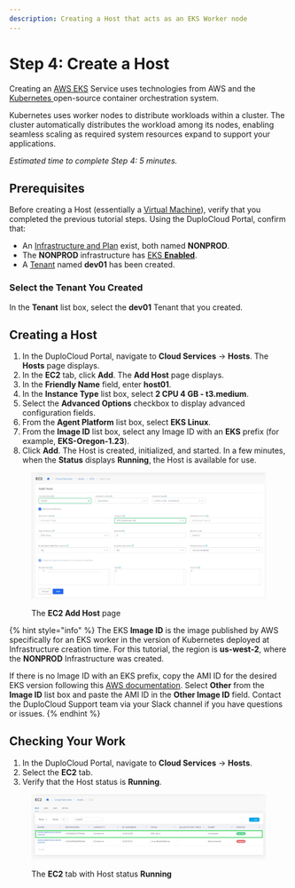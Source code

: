 ```yaml
---
description: Creating a Host that acts as an EKS Worker node
---
```


# Step 4: Create a Host

Creating an [AWS EKS](https://docs.aws.amazon.com/eks/latest/userguide/what-is-eks.html) Service uses technologies from AWS and the [Kubernetes ](kuberhttps://en.wikipedia.org/wiki/Kubernetesnetes)open-source container orchestration system.

Kubernetes uses worker nodes to distribute workloads within a cluster. The cluster automatically distributes the workload among its nodes, enabling seamless scaling as required system resources expand to support your applications.&#x20;

_Estimated time to complete Step 4: 5 minutes._

## Prerequisites

Before creating a Host (essentially a [Virtual Machine](https://en.wikipedia.org/wiki/Virtual\_machine)), verify that you completed the previous tutorial steps. Using the DuploCloud Portal, confirm that:

* An [Infrastructure and Plan](../step-1-infrastructure.md) exist, both named **NONPROD**.
* The **NONPROD** infrastructure has [EKS **Enabled**](../step-1-infrastructure.md#check-your-work).&#x20;
* A [Tenant](../step-2-tenant.md) named **dev01** has been created.

### Select the Tenant You Created

In the **Tenant** list box, select the **dev01** Tenant that you created.

## Creating a Host

1. In the DuploCloud Portal, navigate to **Cloud Services** -> **Hosts**. The **Hosts** page displays.
2. In the **EC2** tab, click **Add**. The **Add Host** page displays.
3. In the **Friendly Name** field, enter **host01**.
4. In the **Instance Type** list box, select **2 CPU 4 GB - t3.medium**.
5. Select the **Advanced Options** checkbox to display advanced configuration fields.
6. From the **Agent Platform** list box, select **EKS Linux**.
7. From the **Image ID** list box, select any Image ID with an **EKS** prefix (for example, **EKS-Oregon-1.23**).
8. Click **Add**. The Host is created, initialized, and started. In a few minutes, when the **Status** displays **Running**, the Host is available for use.

<figure><img src="../../../.gitbook/assets/screenshot-nimbusweb.me-2024.02.17-15_18_15.png" alt=""><figcaption><p>The <strong>EC2 Add Host</strong> page</p></figcaption></figure>

{% hint style="info" %}
The EKS **Image ID** is the image published by AWS specifically for an EKS worker in the version of Kubernetes deployed at Infrastructure creation time. For this tutorial, the region is **us-west-2**, where the **NONPROD** Infrastructure was created.&#x20;

If there is no Image ID with an EKS prefix, copy the AMI ID for the desired EKS version following this [AWS documentation](https://docs.aws.amazon.com/eks/latest/userguide/eks-optimized-ami.html). Select **Other** from the **Image ID** list box and paste the  AMI ID in the **Other Image ID** field. Contact the DuploCloud Support team via your Slack channel if you have questions or issues.
{% endhint %}

## Checking Your Work

1. In the DuploCloud Portal, navigate to **Cloud Services** -> **Hosts**.&#x20;
2. Select the **EC2** tab.
3. Verify that the Host status is **Running**.

<figure><img src="../../../.gitbook/assets/screenshot-nimbusweb.me-2024.02.17-15_20_43 (1).png" alt=""><figcaption><p>The <strong>EC2</strong> tab with Host status <strong>Running</strong></p></figcaption></figure>

